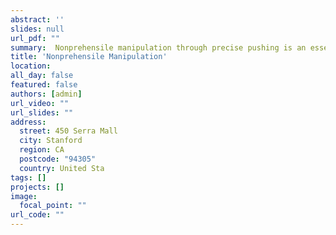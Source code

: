 ```yaml
---
abstract: ''
slides: null
url_pdf: ""
summary:  Nonprehensile manipulation through precise pushing is an essential skill that has been commonly challenged by perception and physical uncertainties.
title: 'Nonprehensile Manipulation'
location: 
all_day: false
featured: false
authors: [admin]
url_video: ""
url_slides: ""
address:
  street: 450 Serra Mall
  city: Stanford
  region: CA
  postcode: "94305"
  country: United Sta
tags: []
projects: []
image:
  focal_point: ""
url_code: ""
---
```

<!--StartFragment-->


<!--EndFragment-->
